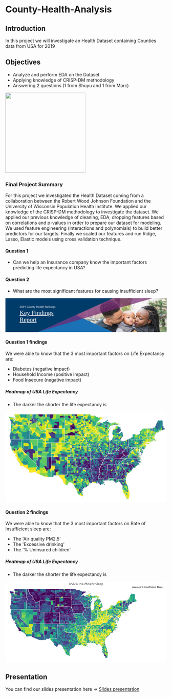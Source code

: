 # County-Health-Analysis

## Introduction

In this project we will investigate an Health Dataset containing Counties data from USA for 2019

## Objectives

* Analyze and perform EDA on the Dataset
* Applying knowledge of CRISP-DM methodology
* Answering 2 questions (1 from Shuyu and 1 from Marc)

<img src='https://www.researchgate.net/profile/Klemen_Kenda/publication/320100474/figure/fig1/AS:614088057040898@1523421410342/Cross-Industry-Standard-Process-for-Data-Mining-CRISP-DM-12.png' width="250" height="250">

### Final Project Summary
For this project we investigated the Health Dataset coming from a collaboration between the Robert Wood Johnson Foundation and the University of Wisconsin Population Health Institute.
We applied our knowledge of the CRISP-DM methodology to investigate the dataset.
We applied our previous knowledge of cleaning, EDA, dropping features based on correlations and p-values in order to prepare our dataset for modeling.
We used feature engineering (interactions and polynomials) to build better predictors for our targets.
Finally we scaled our features and run Ridge, Lasso, Elastic models using cross validation technique.

#### Question 1
* Can we help an Insurance company know the important factors predicting life expectancy in USA?

#### Question 2
* What are the most significant features for causing insufficient sleep?

<img src='https://github.com/locsta/County-Health-Analysis/blob/master/Pictures/Findings%20Banner.png'>

#### Question 1 **findings**
We were able to know that the 3 most important factors on Life Expectancy are:
* Diabetes (negative impact)
* Household Income (positive impact)
* Food Insecure (negative impact)

##### Heatmap of USA Life Expectancy
- The darker the shorter the life expectancy is
<img src='https://github.com/locsta/County-Health-Analysis/blob/master/Pictures/USA%20Life%20Expectancy.png'>

#### Question 2 **findings**
We were able to know that the 3 most important factors on Rate of Insufficient sleep are:
* The 'Air quality PM2.5'
* The 'Excessive drinking'
* The '% Uninsured children'

##### Heatmap of USA Life Expectancy
- The darker the shorter the life expectancy is
<img src='https://github.com/locsta/County-Health-Analysis/blob/master/Pictures/USA%20Insufficient%20sleep%20rate.png'>

## Presentation
You can find our slides presentation here => [Slides presentation](https://docs.google.com/presentation/d/1DPYJGTTRfYLg3wpsMcjLd3zD0rRHiUP1HixzmOl4RX4/edit?ts=5e1dfb20#slide=id.p)

